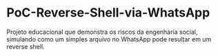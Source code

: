 # PoC-Reverse-Shell-via-WhatsApp
Projeto educacional que demonstra os riscos da engenharia social, simulando como um simples arquivo no WhatsApp pode resultar em um reverse shell.
